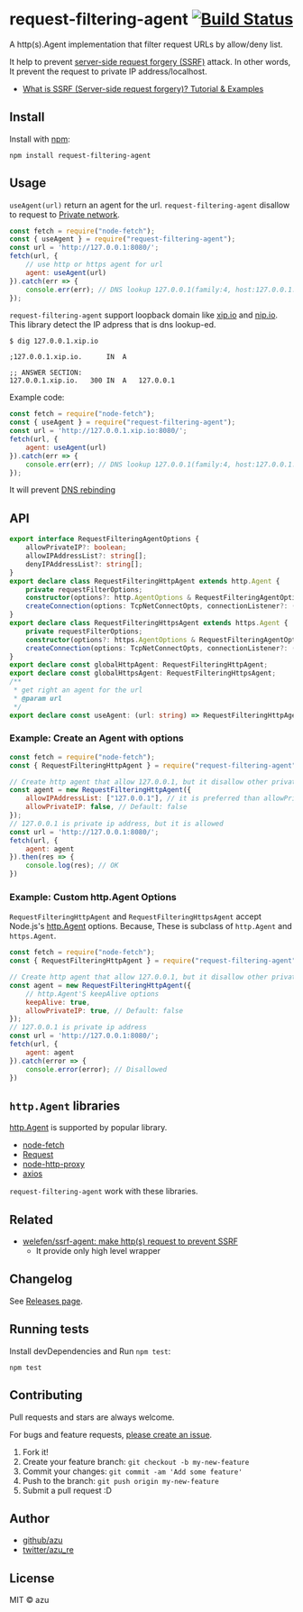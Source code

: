 # request-filtering-agent [![Build Status](https://travis-ci.org/azu/request-filtering-agent.svg?branch=master)](https://travis-ci.org/azu/request-filtering-agent)

A http(s).Agent implementation that filter request URLs by allow/deny list.

It help to prevent [server-side request forgery (SSRF)](https://en.wikipedia.org/wiki/Server-side_request_forgery) attack.
In other words, It prevent the request to private IP address/localhost.

- [What is SSRF (Server-side request forgery)? Tutorial & Examples](https://portswigger.net/web-security/ssrf)

## Install

Install with [npm](https://www.npmjs.com/):

    npm install request-filtering-agent

## Usage

`useAgent(url)` return an agent for the url.
`request-filtering-agent` disallow to request to [Private network](https://en.wikipedia.org/wiki/Private_network).

```js
const fetch = require("node-fetch");
const { useAgent } = require("request-filtering-agent");
const url = 'http://127.0.0.1:8080/';
fetch(url, {
    // use http or https agent for url
    agent: useAgent(url)
}).catch(err => {
    console.err(err); // DNS lookup 127.0.0.1(family:4, host:127.0.0.1.xip.io) is not allowed. Because, It is private IP address.
});
```

`request-filtering-agent` support loopback domain like [xip.io](http://xip.io) and [nip.io](https://nip.io/).
This library detect the IP adpress that is dns lookup-ed.


```
$ dig 127.0.0.1.xip.io

;127.0.0.1.xip.io.		IN	A

;; ANSWER SECTION:
127.0.0.1.xip.io.	300	IN	A	127.0.0.1
```

Example code:

```js
const fetch = require("node-fetch");
const { useAgent } = require("request-filtering-agent");
const url = 'http://127.0.0.1.xip.io:8080/';
fetch(url, {
    agent: useAgent(url)
}).catch(err => {
    console.err(err); // DNS lookup 127.0.0.1(family:4, host:127.0.0.1.xip.io) is not allowed. Because, It is private IP address.
});
```

It will prevent [DNS rebinding](https://en.wikipedia.org/wiki/DNS_rebinding)

## API


```ts
export interface RequestFilteringAgentOptions {
    allowPrivateIP?: boolean;
    allowIPAddressList?: string[];
    denyIPAddressList?: string[];
}
export declare class RequestFilteringHttpAgent extends http.Agent {
    private requestFilterOptions;
    constructor(options?: http.AgentOptions & RequestFilteringAgentOptions);
    createConnection(options: TcpNetConnectOpts, connectionListener?: () => void): net.Socket;
}
export declare class RequestFilteringHttpsAgent extends https.Agent {
    private requestFilterOptions;
    constructor(options?: https.AgentOptions & RequestFilteringAgentOptions);
    createConnection(options: TcpNetConnectOpts, connectionListener?: () => void): net.Socket;
}
export declare const globalHttpAgent: RequestFilteringHttpAgent;
export declare const globalHttpsAgent: RequestFilteringHttpsAgent;
/**
 * get right an agent for the url
 * @param url
 */
export declare const useAgent: (url: string) => RequestFilteringHttpAgent | RequestFilteringHttpsAgent;
```

### Example: Create an Agent with options

```js
const fetch = require("node-fetch");
const { RequestFilteringHttpAgent } = require("request-filtering-agent");

// Create http agent that allow 127.0.0.1, but it disallow other private ip
const agent = new RequestFilteringHttpAgent({
    allowIPAddressList: ["127.0.0.1"], // it is preferred than allowPrivateIP option
    allowPrivateIP: false, // Default: false
});
// 127.0.0.1 is private ip address, but it is allowed
const url = 'http://127.0.0.1:8080/';
fetch(url, {
    agent: agent
}).then(res => {
    console.log(res); // OK
})
```

### Example: Custom http.Agent Options

`RequestFilteringHttpAgent` and `RequestFilteringHttpsAgent` accept Node.js's [http.Agent](https://nodejs.org/api/http.html#http_class_http_agent) options. 
Because, These is subclass of `http.Agent` and `https.Agent`.

```js
const fetch = require("node-fetch");
const { RequestFilteringHttpAgent } = require("request-filtering-agent");

// Create http agent that allow 127.0.0.1, but it disallow other private ip
const agent = new RequestFilteringHttpAgent({
    // http.Agent'S keepAlive options
    keepAlive: true,
    allowPrivateIP: true, // Default: false
});
// 127.0.0.1 is private ip address
const url = 'http://127.0.0.1:8080/';
fetch(url, {
    agent: agent
}).catch(error => {
    console.error(error); // Disallowed
})
```

## `http.Agent` libraries

[http.Agent](https://nodejs.org/api/http.html#http_class_http_agent) is supported by popular library.

- [node-fetch](https://github.com/bitinn/node-fetch)
- [Request](https://github.com/request/request)
- [node-http-proxy](https://github.com/http-party/node-http-proxy)
- [axios](https://github.com/axios/axios)

`request-filtering-agent` work with these libraries.

## Related

- [welefen/ssrf-agent: make http(s) request to prevent SSRF](https://github.com/welefen/ssrf-agent)
    - It provide only high level wrapper

## Changelog

See [Releases page](https://github.com/azu/request-filtering-agent/releases).

## Running tests

Install devDependencies and Run `npm test`:

    npm test

## Contributing

Pull requests and stars are always welcome.

For bugs and feature requests, [please create an issue](https://github.com/azu/request-filtering-agent/issues).

1. Fork it!
2. Create your feature branch: `git checkout -b my-new-feature`
3. Commit your changes: `git commit -am 'Add some feature'`
4. Push to the branch: `git push origin my-new-feature`
5. Submit a pull request :D

## Author

- [github/azu](https://github.com/azu)
- [twitter/azu_re](https://twitter.com/azu_re)

## License

MIT © azu
